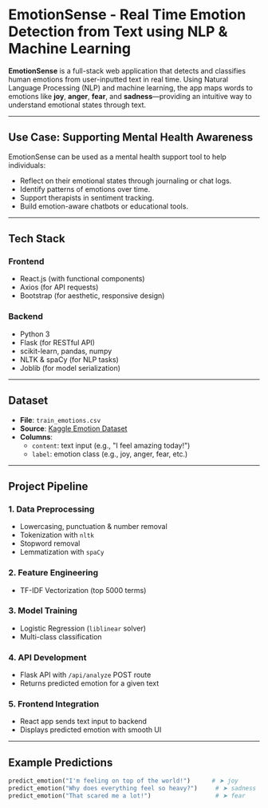 # EmotionSense - Real Time Emotion Detection from Text using NLP & Machine Learning

**EmotionSense** is a full-stack web application that detects and classifies human emotions from user-inputted text in real time. Using Natural Language Processing (NLP) and machine learning, the app maps words to emotions like **joy**, **anger**, **fear**, and **sadness**—providing an intuitive way to understand emotional states through text.

---

## Use Case: Supporting Mental Health Awareness

EmotionSense can be used as a mental health support tool to help individuals:
- Reflect on their emotional states through journaling or chat logs.
- Identify patterns of emotions over time.
- Support therapists in sentiment tracking.
- Build emotion-aware chatbots or educational tools.

---

## Tech Stack

### Frontend
- React.js (with functional components)
- Axios (for API requests)
- Bootstrap (for aesthetic, responsive design)

### Backend
- Python 3
- Flask (for RESTful API)
- scikit-learn, pandas, numpy
- NLTK & spaCy (for NLP tasks)
- Joblib (for model serialization)

---

## Dataset

- **File**: `train_emotions.csv`
- **Source**: [Kaggle Emotion Dataset](https://www.kaggle.com/datasets/praveengovi/emotions-dataset-for-nlp)
- **Columns**:
  - `content`: text input (e.g., "I feel amazing today!")
  - `label`: emotion class (e.g., joy, anger, fear, etc.)

---

## Project Pipeline

### 1. **Data Preprocessing**
- Lowercasing, punctuation & number removal
- Tokenization with `nltk`
- Stopword removal
- Lemmatization with `spaCy`

### 2. **Feature Engineering**
- TF-IDF Vectorization (top 5000 terms)

### 3. **Model Training**
- Logistic Regression (`liblinear` solver)
- Multi-class classification

### 4. **API Development**
- Flask API with `/api/analyze` POST route
- Returns predicted emotion for a given text

### 5. **Frontend Integration**
- React app sends text input to backend
- Displays predicted emotion with smooth UI

---

## Example Predictions

```python
predict_emotion("I'm feeling on top of the world!")      # ➤ joy  
predict_emotion("Why does everything feel so heavy?")     # ➤ sadness  
predict_emotion("That scared me a lot!")                  # ➤ fear 
